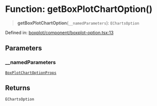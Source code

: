 # Function: getBoxPlotChartOption()

> **getBoxPlotChartOption**(`__namedParameters`): `EChartsOption`

Defined in: [boxplot/component/boxplot-option.tsx:13](https://github.com/GeoDaCenter/openassistant/blob/36f516b8229288259590b2d9dab3b10cbfc3cbfd/packages/echarts/src/boxplot/component/boxplot-option.tsx#L13)

## Parameters

### \_\_namedParameters

[`BoxPlotChartOptionProps`](../type-aliases/BoxPlotChartOptionProps.md)

## Returns

`EChartsOption`
